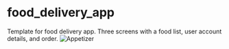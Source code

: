 # food_delivery_app
Template for food delivery app. Three screens with a food list, user account details, and order. 
![Appetizer](https://user-images.githubusercontent.com/62807847/200824964-dba365cd-b3cf-4709-962d-4c4cea7a64f3.gif)
